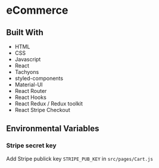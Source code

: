 # eCommerce

## Built With

* HTML
* CSS
* Javascript
* React
* Tachyons
* styled-components
* Material-UI
* React Router
* React Hooks
* React Redux / Redux toolkit
* React Stripe Checkout


## Environmental Variables

### Stripe secret key

Add Stripe publick key `STRIPE_PUB_KEY` in `src/pages/Cart.js`


